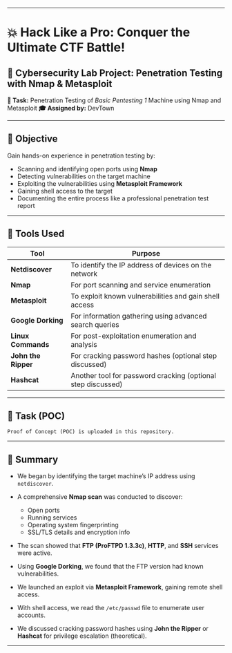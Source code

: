 

---

# 💥 Hack Like a Pro: Conquer the Ultimate CTF Battle!

## 🔐 Cybersecurity Lab Project: Penetration Testing with Nmap & Metasploit

**📝 Task:** Penetration Testing of *Basic Pentesting 1* Machine using Nmap and Metasploit
**🎓 Assigned by:** DevTown

---

## 🎯 Objective

Gain hands-on experience in penetration testing by:

* Scanning and identifying open ports using **Nmap**
* Detecting vulnerabilities on the target machine
* Exploiting the vulnerabilities using **Metasploit Framework**
* Gaining shell access to the target
* Documenting the entire process like a professional penetration test report

---

## 🧰 Tools Used

| Tool                | Purpose                                                      |
| ------------------- | ------------------------------------------------------------ |
| **Netdiscover**     | To identify the IP address of devices on the network         |
| **Nmap**            | For port scanning and service enumeration                    |
| **Metasploit**      | To exploit known vulnerabilities and gain shell access       |
| **Google Dorking**  | For information gathering using advanced search queries      |
| **Linux Commands**  | For post-exploitation enumeration and analysis               |
| **John the Ripper** | For cracking password hashes (optional step discussed)       |
| **Hashcat**         | Another tool for password cracking (optional step discussed) |

---

## 🧪 Task (POC)

```text
Proof of Concept (POC) is uploaded in this repository.
```

---

## 📌 Summary

* We began by identifying the target machine’s IP address using `netdiscover`.
* A comprehensive **Nmap scan** was conducted to discover:

  * Open ports
  * Running services
  * Operating system fingerprinting
  * SSL/TLS details and encryption info
* The scan showed that **FTP (ProFTPD 1.3.3c)**, **HTTP**, and **SSH** services were active.
* Using **Google Dorking**, we found that the FTP version had known vulnerabilities.
* We launched an exploit via **Metasploit Framework**, gaining remote shell access.
* With shell access, we read the `/etc/passwd` file to enumerate user accounts.
* We discussed cracking password hashes using **John the Ripper** or **Hashcat** for privilege escalation (theoretical).

---



